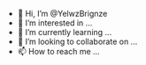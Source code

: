 - 👋 Hi, I’m @YelwzBrignze
- 👀 I’m interested in ...
- 🌱 I’m currently learning ...
- 💞️ I’m looking to collaborate on ...
- 📫 How to reach me ...

<!---
YelwzBrignze/YelwzBrignze is a ✨ special ✨ repository because its `README.md` (this file) appears on your GitHub profile.
You can click the Preview link to take a look at your changes.
--->
